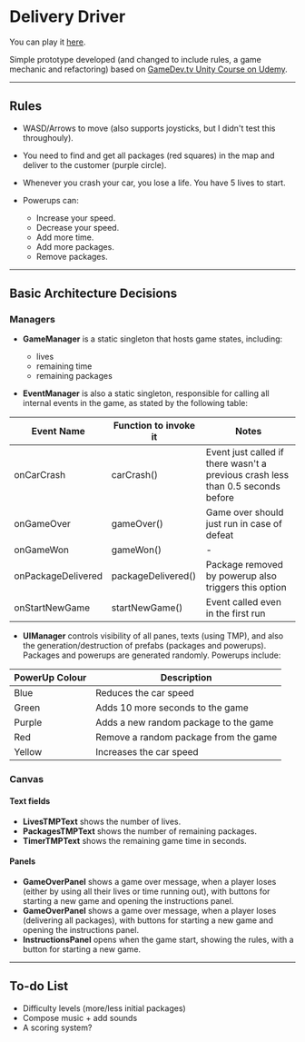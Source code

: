 # Delivery Driver

You can play it [here](https://friarhob.github.io/delivery-driver).

Simple prototype developed (and changed to include rules, a game mechanic and refactoring) based on [GameDev.tv Unity Course on Udemy](https://www.udemy.com/course/unitycourse/).

---

## Rules

* WASD/Arrows to move (also supports joysticks, but I didn't test this throughouly).

* You need to find and get all packages (red squares) in the map and deliver to the customer (purple circle).

* Whenever you crash your car, you lose a life. You have 5 lives to start.

* Powerups can:
  - Increase your speed.
  - Decrease your speed.
  - Add more time.
  - Add more packages.
  - Remove packages.

---

## Basic Architecture Decisions

### Managers

* **GameManager** is a static singleton that hosts game states, including:
  - lives
  - remaining time
  - remaining packages

* **EventManager** is also a static singleton, responsible for calling all internal events in the game, as stated by the following table:

|Event Name|Function to invoke it|Notes|
|--|--|--|
|onCarCrash|carCrash()|Event just called if there wasn't a previous crash less than 0.5 seconds before|
|onGameOver|gameOver()|Game over should just run in case of defeat|
|onGameWon|gameWon()|-|
|onPackageDelivered|packageDelivered()|Package removed by powerup also triggers this option|
|onStartNewGame|startNewGame()|Event called even in the first run|

* **UIManager** controls visibility of all panes, texts (using TMP), and also the generation/destruction of prefabs (packages and powerups). Packages and powerups are generated randomly. Powerups include:

|PowerUp Colour|Description|
|--|--|
|Blue|Reduces the car speed|
|Green|Adds 10 more seconds to the game|
|Purple|Adds a new random package to the game|
|Red|Remove a random package from the game|
|Yellow|Increases the car speed|

### Canvas

#### Text fields

* **LivesTMPText** shows the number of lives.
* **PackagesTMPText** shows the number of remaining packages.
* **TimerTMPText** shows the remaining game time in seconds.

#### Panels

* **GameOverPanel** shows a game over message, when a player loses (either by using all their lives or time running out), with buttons for starting a new game and opening the instructions panel.
* **GameOverPanel** shows a game over message, when a player loses (delivering all packages), with buttons for starting a new game and opening the instructions panel.
* **InstructionsPanel** opens when the game start, showing the rules, with a button for starting a new game.

---

## To-do List

* Difficulty levels (more/less initial packages)
* Compose music + add sounds
* A scoring system?